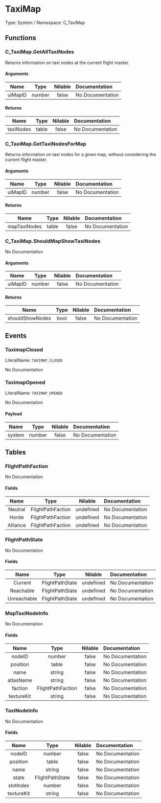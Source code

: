 # TaxiMap

Type: System / Namespace: C_TaxiMap

## Functions

### C_TaxiMap.GetAllTaxiNodes

Returns information on taxi nodes at the current flight master.
#### Arguments
|Name|Type|Nilable|Documentation|
|:---:|:---:|:---:|:---|
|uiMapID|number|false|No Documentation|
#### Returns
|Name|Type|Nilable|Documentation|
|:---:|:---:|:---:|:---|
|taxiNodes|table|false|No Documentation|
### C_TaxiMap.GetTaxiNodesForMap

Returns information on taxi nodes for a given map, without considering the current flight master.
#### Arguments
|Name|Type|Nilable|Documentation|
|:---:|:---:|:---:|:---|
|uiMapID|number|false|No Documentation|
#### Returns
|Name|Type|Nilable|Documentation|
|:---:|:---:|:---:|:---|
|mapTaxiNodes|table|false|No Documentation|
### C_TaxiMap.ShouldMapShowTaxiNodes

No Documentation

#### Arguments
|Name|Type|Nilable|Documentation|
|:---:|:---:|:---:|:---|
|uiMapID|number|false|No Documentation|
#### Returns
|Name|Type|Nilable|Documentation|
|:---:|:---:|:---:|:---|
|shouldShowNodes|bool|false|No Documentation|
## Events

### TaximapClosed
LiteralName: `TAXIMAP_CLOSED`

No Documentation

### TaximapOpened
LiteralName: `TAXIMAP_OPENED`

No Documentation

#### Payload
|Name|Type|Nilable|Documentation|
|:---:|:---:|:---:|:---|
|system|number|false|No Documentation|
## Tables

### FlightPathFaction

No Documentation

#### Fields
|Name|Type|Nilable|Documentation|
|:---:|:---:|:---:|:---|
|Neutral|FlightPathFaction|undefined|No Documentation|
|Horde|FlightPathFaction|undefined|No Documentation|
|Alliance|FlightPathFaction|undefined|No Documentation|
### FlightPathState

No Documentation

#### Fields
|Name|Type|Nilable|Documentation|
|:---:|:---:|:---:|:---|
|Current|FlightPathState|undefined|No Documentation|
|Reachable|FlightPathState|undefined|No Documentation|
|Unreachable|FlightPathState|undefined|No Documentation|
### MapTaxiNodeInfo

No Documentation

#### Fields
|Name|Type|Nilable|Documentation|
|:---:|:---:|:---:|:---|
|nodeID|number|false|No Documentation|
|position|table|false|No Documentation|
|name|string|false|No Documentation|
|atlasName|string|false|No Documentation|
|faction|FlightPathFaction|false|No Documentation|
|textureKit|string|false|No Documentation|
### TaxiNodeInfo

No Documentation

#### Fields
|Name|Type|Nilable|Documentation|
|:---:|:---:|:---:|:---|
|nodeID|number|false|No Documentation|
|position|table|false|No Documentation|
|name|string|false|No Documentation|
|state|FlightPathState|false|No Documentation|
|slotIndex|number|false|No Documentation|
|textureKit|string|false|No Documentation|